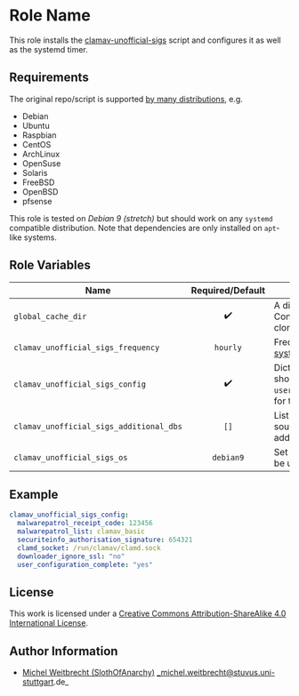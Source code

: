 # Role Name

This role installs the [clamav-unofficial-sigs](https://github.com/extremeshok/clamav-unofficial-sigs) script and configures it as well as the systemd timer.


## Requirements

The original repo/script is supported [by many distributions](https://github.com/extremeshok/clamav-unofficial-sigs/tree/master/config), e.g.
- Debian
- Ubuntu
- Raspbian
- CentOS
- ArchLinux
- OpenSuse
- Solaris
- FreeBSD
- OpenBSD
- pfsense

This role is tested on *Debian 9 (stretch)* but should work on any `systemd` compatible distribution.
Note that dependencies are only installed on `apt`-like systems.


## Role Variables

| Name                                    | Required/Default   | Description                                                                                                                                        |
|-----------------------------------------|:------------------:|----------------------------------------------------------------------------------------------------------------------------------------------------|
| `global_cache_dir`                      | :heavy_check_mark: | A directory on the Ansible Controller where the repo will be cloned to for caching purposes.                                                       |
| `clamav_unofficial_sigs_frequency`      | `hourly`           | Frequency of updates. See [systemd.time](https://www.freedesktop.org/software/systemd/man/systemd.time.html#Calendar%20Events) for allowed values. |
| `clamav_unofficial_sigs_config`         | :heavy_check_mark: | Dict keys and string values. You should include `user_configuration_complete`=`yes` for the script to work.                                        |
| `clamav_unofficial_sigs_additional_dbs` | `[]`               | List of additional database sources, e.g. `ftp`, `http`, `rsync` addresses.                                                                        |
| `clamav_unofficial_sigs_os`             | `debian9`          | Set which [OS setting file](https://github.com/extremeshok/clamav-unofficial-sigs/tree/master/config) should be used.                              |


## Example

```yml
clamav_unofficial_sigs_config:
  malwarepatrol_receipt_code: 123456
  malwarepatrol_list: clamav_basic
  securiteinfo_authorisation_signature: 654321
  clamd_socket: /run/clamav/clamd.sock
  downloader_ignore_ssl: "no"
  user_configuration_complete: "yes"
```


## License

This work is licensed under a [Creative Commons Attribution-ShareAlike 4.0 International License](https://creativecommons.org/licenses/by-sa/4.0/).


## Author Information

- [Michel Weitbrecht (SlothOfAnarchy)](https://github.com/SlothOfAnarchy) _michel.weitbrecht@stuvus.uni-stuttgart.de_
